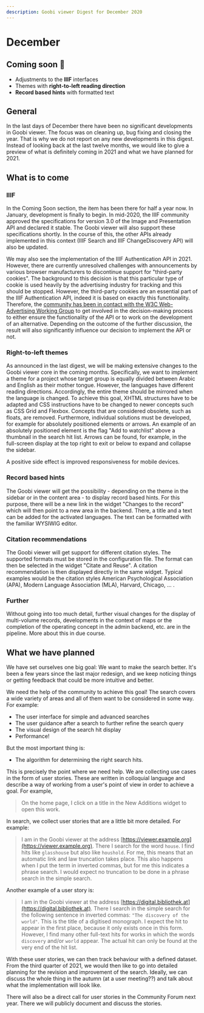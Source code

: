 ```yaml
---
description: Goobi viewer Digest for December 2020
---
```


# December

## Coming soon :rocket:&#x20;

* Adjustments to the **IIIF** interfaces
* Themes with **right-to-left reading direction**&#x20;
* **Record based hints** with formatted text

## General&#x20;

In the last days of December there have been no significant developments in Goobi viewer. The focus was on cleaning up, bug fixing and closing the year. That is why we do not report on any new developments in this digest. Instead of looking back at the last twelve months, we would like to give a preview of what is definitely coming in 2021 and what we have planned for 2021.

## What is to come

### IIIF

In the Coming Soon section, the item has been there for half a year now. In January, development is finally to begin. In mid-2020, the IIIF community approved the specifications for version 3.0 of the Image and Presentation API and declared it stable. The Goobi viewer will also support these specifications shortly. In the course of this, the other APIs already implemented in this context (IIIF Search and IIIF ChangeDiscovery API) will also be updated.&#x20;

We may also see the implementation of the IIIF Authentication API in 2021. However, there are currently unresolved challenges with announcements by various browser manufacturers to discontinue support for "third-party cookies". The background to this decision is that this particular type of cookie is used heavily by the advertising industry for tracking and this should be stopped. However, the third-party cookies are an essential part of the IIIF Authentication API, indeed it is based on exactly this functionality. Therefore, the [community has been in contact with the W3C Web-Advertising Working Group](https://github.com/w3c/web-advertising/issues/100) to get involved in the decision-making process to either ensure the functionality of the API or to work on the development of an alternative. Depending on the outcome of the further discussion, the result will also significantly influence our decision to implement the API or not.

### Right-to-left themes

As announced in the last digest, we will be making extensive changes to the Goobi viewer core in the coming months. Specifically, we want to implement a theme for a project whose target group is equally divided between Arabic and English as their mother tongue. However, the languages have different reading directions. Accordingly, the entire theme should be mirrored when the language is changed. To achieve this goal, XHTML structures have to be adapted and CSS instructions have to be changed to newer concepts such as CSS Grid and Flexbox. Concepts that are considered obsolete, such as floats, are removed. Furthermore, individual solutions must be developed, for example for absolutely positioned elements or arrows. An example of an absolutely positioned element is the flag "Add to watchlist" above a thumbnail in the search hit list. Arrows can be found, for example, in the full-screen display at the top right to exit or below to expand and collapse the sidebar.&#x20;

A positive side effect is improved responsiveness for mobile devices.&#x20;

### Record based hints&#x20;

The Goobi viewer will get the possibility - depending on the theme in the sidebar or in the content area - to display record based hints. For this purpose, there will be a new link in the widget "Changes to the record" which will then point to a new area in the backend. There, a title and a text can be added for the activated languages. The text can be formatted with the familiar WYSIWIG editor.&#x20;

### Citation recommendations

The Goobi viewer will get support for different citation styles. The supported formats must be stored in the configuration file. The format can then be selected in the widget "Citate and Reuse". A citation recommendation is then displayed directly in the same widget. Typical examples would be the citation styles American Psychological Association (APA), Modern Language Association (MLA), Harvard, Chicago, ... .&#x20;

### Further&#x20;

Without going into too much detail, further visual changes for the display of multi-volume records, developments in the context of maps or the completion of the operating concept in the admin backend, etc. are in the pipeline. More about this in due course.

## What we have planned&#x20;

We have set ourselves one big goal: We want to make the search better. It's been a few years since the last major redesign, and we keep noticing things or getting feedback that could be more intuitive and better.

We need the help of the community to achieve this goal! The search covers a wide variety of areas and all of them want to be considered in some way. For example:&#x20;

* The user interface for simple and advanced searches
* The user guidance after a search to further refine the search query
* The visual design of the search hit display
* Performance!

But the most important thing is:

* The algorithm for determining the right search hits.

This is precisely the point where we need help. We are collecting use cases in the form of user stories. These are written in colloquial language and describe a way of working from a user's point of view in order to achieve a goal. For example,&#x20;

> On the home page, I click on a title in the New Additions widget to open this work.

In search, we collect user stories that are a little bit more detailed. For example:&#x20;

> I am in the Goobi viewer at the address [https://viewer.example.org](https://viewer.example.org). There I search for the word `house`. I find hits like `glasshouse` but also like `houshold`. For me, this means that an automatic link and law truncation takes place. This also happens when I put the term in inverted commas, but for me this indicates a phrase search. I would expect no truncation to be done in a phrase search in the simple search.&#x20;

Another example of a user story is:

> I am in the Goobi viewer at the address [https://digital.bibliothek.at](https://digital.bibliothek.at). There I search in the simple search for the following sentence in inverted commas: `"The discovery of the world"`. This is the title of a digitised monograph. I expect the hit to appear in the first place, because it only exists once in this form. However, I find many other full-text hits for works in which the words `discovery` and/or `world` appear. The actual hit can only be found at the very end of the hit list.&#x20;

With these user stories, we can then track behaviour with a defined dataset. From the third quarter of 2021, we would then like to go into detailed planning for the revision and improvement of the search. Ideally, we can discuss the whole thing in the autumn (at a user meeting??) and talk about what the implementation will look like.

There will also be a direct call for user stories in the Community Forum next year. There we will publicly document and discuss the stories.
